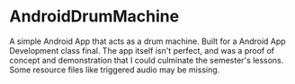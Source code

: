 # AndroidDrumMachine
A simple Android App that acts as a drum machine. Built for a Android App Development class final. The app itself isn't perfect, and was a proof of concept and demonstration that I could culminate the semester's lessons. Some resource files like triggered audio may be missing.
